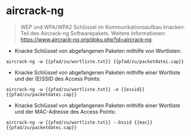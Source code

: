 # aircrack-ng

> WEP und WPA/WPA2 Schlüssel im Kommunikationsaufbau knacken.
> Teil des Aircrack-ng Softwarepakets.
> Weitere Informationen: <https://www.aircrack-ng.org/doku.php?id=aircrack-ng>.

- Knacke Schlüssel von abgefangenen Paketen mithilfe von Wortlisten:

`aircrack-ng -w {{pfad/zu/wortliste.txt}} {{pfad/zu/packetdatei.cap}}`

- Knacke Schlüssel von abgefangenen Paketen mithilfe einer Wortliste und der (E)SSID des Access Points:

`aircrack-ng -w {{pfad/zu/wortliste.txt}} -e {{essid}} {{pfad/zu/packetdatei.cap}}`

- Knacke Schlüssel von abgefangenen Paketen mithilfe einer Wortliste und der MAC-Adresse des Access Points:

`aircrack-ng -w {{pfad/zu/wortliste.txt}} --bssid {{mac}} {{pfad/zu/packetdatei.cap}}`
